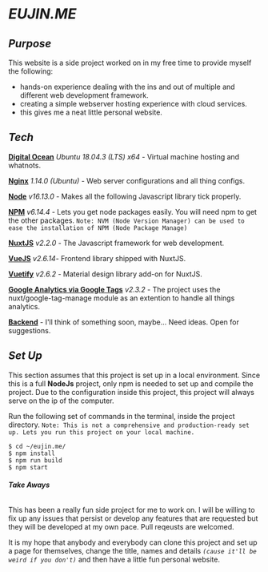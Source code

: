 # **_EUJIN[]().ME_**

## **_Purpose_**

This website is a side project worked on in my free time to provide myself the following:

- hands-on experience dealing with the ins and out of multiple and different web development framework.
- creating a simple webserver hosting experience with cloud services.
- this gives me a neat little personal website.

## **_Tech_**

[**Digital Ocean**](https://www.digitalocean.com/) _Ubuntu 18.04.3 (LTS) x64_ - Virtual machine hosting and whatnots.

[**Nginx**](https://www.nginx.com/) _1.14.0 (Ubuntu)_ - Web server configurations and all thing configs.

[**Node**](https://nodejs.org/en/) _v16.13.0_ - Makes all the following Javascript library tick properly.

[**NPM**](https://www.npmjs.com/) _v6.14.4_ - Lets you get node packages easily. You will need npm to get the other packages.
`Note: NVM (Node Version Manager) can be used to ease the installation of NPM (Node Package Manage)`

[**NuxtJS**](https://nuxtjs.ir/) _v2.2.0_ - The Javascript framework for web development.

[**VueJS**](https://vuejs.org/) _v2.6.14_- Frontend library shipped with NuxtJS.

[**Vuetify**](https://vuetifyjs.com/en/) _v2.6.2_ - Material design library add-on for NuxtJS.

[**Google Analytics via Google Tags**](https://www.npmjs.com/package/@nuxtjs/google-tag-manager) _v2.3.2_ - The project uses the nuxt/google-tag-manage module as an extention to handle all things analytics.

[**Backend**]() - I'll think of something soon, maybe... Need ideas. Open for suggestions.

## **_Set Up_**

This section assumes that this project is set up in a local environment. Since this is a full **NodeJs** project, only npm is needed to set up and compile the project. Due to the configuration inside this project, this project will always serve on the ip of the computer.

Run the following set of commands in the terminal, inside the project directory.
`Note: This is not a comprehensive and production-ready set up. Lets you run this project on your local machine.`

```
$ cd ~/eujin.me/
$ npm install
$ npm run build
$ npm start
```

###### **_Take Aways_**

This has been a really fun side project for me to work on. I will be willing to fix up any issues that persist or develop any features that are requested but they will be developed at my own pace. Pull reqeusts are welcomed.

It is my hope that anybody and everybody can clone this project and set up a page for themselves, change the title, names and details _`(cause it'll be weird if you don't)`_ and then have a little fun personal website.
